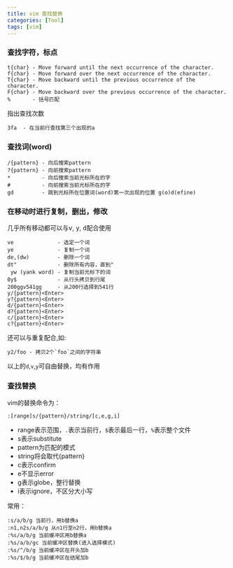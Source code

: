 ```yaml
---
title: vim 查找替换
categories: [Tool]
tags: [vim]
---
```


### 查找字符，标点

    t{char} - Move forward until the next occurrence of the character.
    f{char} - Move forward over the next occurrence of the character.
    T{char} - Move backward until the previous occurrence of the character.
    F{char} - Move backward over the previous occurrence of the character.
    %       - 括号匹配

指出查找次数

    3fa  - 在当前行查找第三个出现的a

### 查找词(word)

    /{pattern} - 向后搜索pattern
    ?{pattern} - 向前搜索pattern
    *          - 向后搜索当前光标所在的字
    #          - 向前搜索当前光标所在的字
    gd         - 跳到光标所在位置词(word)第一次出现的位置 g(o)d(efine)

### 在移动时进行复制，删出，修改

几乎所有移动都可以与<kbd>v</kbd>, <kbd>y</kbd>, <kbd>d</kbd>配合使用

    ve              - 选定一个词 
    ye              - 复制一个词 
    de,(dw)         - 删除一个词 
    dt"             - 删除所有内容，直到"
     yw (yank word) - 复制当前光标下的词
    0y$             - 从行头拷贝到行尾
    200ggv541gg     - 从200行选择到541行 
    y/{pattern}<Enter>
    y?{pattern}<Enter>
    d/{pattern}<Enter>
    d?{pattern}<Enter>
    c/{pattern}<Enter>
    c?{pattern}<Enter>

还可以与重复配合,如:

    y2/foo - 拷贝2个`foo`之间的字符串

以上的`d`,`v`,`y`可自由替换，均有作用

### 查找替换

vim的替换命令为：

    :[range]s/{pattern}/string/[c,e,g,i]

* range表示范围，`.`表示当前行，`$`表示最后一行，`%`表示整个文件
* s表示substitute
* pattern为匹配的模式
* string将会取代{pattern}
* c表示confirm
* e不显示error
* g表示globe，整行替换
* i表示ignore，不区分大小写

常用：

    :s/a/b/g 当前行，用b替换a
    :n1,n2s/a/b/g 从n1行至n2行，用b替换a
    :%s/a/b/g 当前缓冲区用b替换a
    :%s/a/b/gc 当前缓冲区替换(进入选择模式)
    :%s/^/b/g 当前缓冲区在开头加b
    :%s/$/b/g 当前缓冲区在结尾加b
